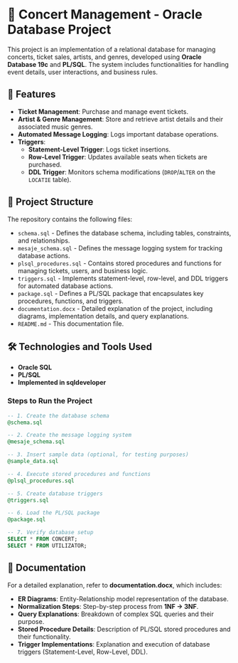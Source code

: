 # 🎵 Concert Management - Oracle Database Project

This project is an implementation of a relational database for managing concerts, ticket sales, artists, and genres, developed using **Oracle Database 19c** and **PL/SQL**. The system includes functionalities for handling event details, user interactions, and business rules.

## 🚀 Features
- **Ticket Management**: Purchase and manage event tickets.
- **Artist & Genre Management**: Store and retrieve artist details and their associated music genres.
- **Automated Message Logging**: Logs important database operations.
- **Triggers**:
  - **Statement-Level Trigger**: Logs ticket insertions.
  - **Row-Level Trigger**: Updates available seats when tickets are purchased.
  - **DDL Trigger**: Monitors schema modifications (`DROP`/`ALTER` on the `LOCATIE` table).

## 📁 Project Structure
The repository contains the following files:
- `schema.sql` - Defines the database schema, including tables, constraints, and relationships.
- `mesaje_schema.sql` - Defines the message logging system for tracking database actions.
- `plsql_procedures.sql` - Contains stored procedures and functions for managing tickets, users, and business logic.
- `triggers.sql` - Implements statement-level, row-level, and DDL triggers for automated database actions.
- `package.sql` - Defines a PL/SQL package that encapsulates key procedures, functions, and triggers.
- `documentation.docx` - Detailed explanation of the project, including diagrams, implementation details, and query explanations.
- `README.md` - This documentation file.

## 🛠 Technologies and Tools Used
- **Oracle SQL** 
- **PL/SQL**
- **Implemented in sqldeveloper**
  
### Steps to Run the Project
```sql
-- 1. Create the database schema
@schema.sql

-- 2. Create the message logging system
@mesaje_schema.sql

-- 3. Insert sample data (optional, for testing purposes)
@sample_data.sql

-- 4. Execute stored procedures and functions
@plsql_procedures.sql

-- 5. Create database triggers
@triggers.sql

-- 6. Load the PL/SQL package
@package.sql

-- 7. Verify database setup
SELECT * FROM CONCERT;
SELECT * FROM UTILIZATOR;
```

## 📜 Documentation

For a detailed explanation, refer to **documentation.docx**, which includes:

- **ER Diagrams**: Entity-Relationship model representation of the database.
- **Normalization Steps**: Step-by-step process from **1NF → 3NF**.
- **Query Explanations**: Breakdown of complex SQL queries and their purpose.
- **Stored Procedure Details**: Description of PL/SQL stored procedures and their functionality.
- **Trigger Implementations**: Explanation and execution of database triggers (Statement-Level, Row-Level, DDL).


